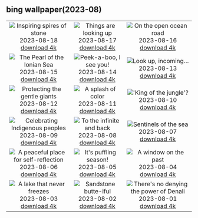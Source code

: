 ## bing wallpaper(2023-08)

|  |  |  |
| :----: | :----: | :----: |
| ![Inspiring spires of stone](https://cn.bing.com/th?id=OHR.AvatarMountain_EN-US0084042494_UHD.jpg&pid=hp&w=384&h=216&rs=1&c=4) <br/>2023-08-18 [download 4k](https://cn.bing.com/th?id=OHR.AvatarMountain_EN-US0084042494_UHD.jpg)| ![Things are looking up](https://cn.bing.com/th?id=OHR.SequoiaSunlight_EN-US6214316930_UHD.jpg&pid=hp&w=384&h=216&rs=1&c=4) <br/>2023-08-17 [download 4k](https://cn.bing.com/th?id=OHR.SequoiaSunlight_EN-US6214316930_UHD.jpg)| ![On the open ocean road](https://cn.bing.com/th?id=OHR.KeyWestBridge_EN-US9752501933_UHD.jpg&pid=hp&w=384&h=216&rs=1&c=4) <br/>2023-08-16 [download 4k](https://cn.bing.com/th?id=OHR.KeyWestBridge_EN-US9752501933_UHD.jpg)|
| ![The Pearl of the Ionian Sea](https://cn.bing.com/th?id=OHR.TaorminaSquare_EN-US9553838481_UHD.jpg&pid=hp&w=384&h=216&rs=1&c=4) <br/>2023-08-15 [download 4k](https://cn.bing.com/th?id=OHR.TaorminaSquare_EN-US9553838481_UHD.jpg)| ![Peek-a-boo, I see you!](https://cn.bing.com/th?id=OHR.GeckoLeaf_EN-US4138920498_UHD.jpg&pid=hp&w=384&h=216&rs=1&c=4) <br/>2023-08-14 [download 4k](https://cn.bing.com/th?id=OHR.GeckoLeaf_EN-US4138920498_UHD.jpg)| ![Look up, incoming…](https://cn.bing.com/th?id=OHR.PerseidsOregon_EN-US9307597393_UHD.jpg&pid=hp&w=384&h=216&rs=1&c=4) <br/>2023-08-13 [download 4k](https://cn.bing.com/th?id=OHR.PerseidsOregon_EN-US9307597393_UHD.jpg)|
| ![Protecting the gentle giants](https://cn.bing.com/th?id=OHR.ThreeElephants_EN-US3930300492_UHD.jpg&pid=hp&w=384&h=216&rs=1&c=4) <br/>2023-08-12 [download 4k](https://cn.bing.com/th?id=OHR.ThreeElephants_EN-US3930300492_UHD.jpg)| ![A splash of color](https://cn.bing.com/th?id=OHR.JupiterArtland_EN-US8317170258_UHD.jpg&pid=hp&w=384&h=216&rs=1&c=4) <br/>2023-08-11 [download 4k](https://cn.bing.com/th?id=OHR.JupiterArtland_EN-US8317170258_UHD.jpg)| !['King of the jungle'?](https://cn.bing.com/th?id=OHR.WorldLionDay_EN-US3311213683_UHD.jpg&pid=hp&w=384&h=216&rs=1&c=4) <br/>2023-08-10 [download 4k](https://cn.bing.com/th?id=OHR.WorldLionDay_EN-US3311213683_UHD.jpg)|
| ![Celebrating Indigenous peoples](https://cn.bing.com/th?id=OHR.BathurstArt_EN-US3084378813_UHD.jpg&pid=hp&w=384&h=216&rs=1&c=4) <br/>2023-08-09 [download 4k](https://cn.bing.com/th?id=OHR.BathurstArt_EN-US3084378813_UHD.jpg)| ![To the infinite and back](https://cn.bing.com/th?id=OHR.InfinityTaipei_EN-US3008697284_UHD.jpg&pid=hp&w=384&h=216&rs=1&c=4) <br/>2023-08-08 [download 4k](https://cn.bing.com/th?id=OHR.InfinityTaipei_EN-US3008697284_UHD.jpg)| ![Sentinels of the sea](https://cn.bing.com/th?id=OHR.BodieNC_EN-US2693689463_UHD.jpg&pid=hp&w=384&h=216&rs=1&c=4) <br/>2023-08-07 [download 4k](https://cn.bing.com/th?id=OHR.BodieNC_EN-US2693689463_UHD.jpg)|
| ![A peaceful place for self-reflection](https://cn.bing.com/th?id=OHR.NaganoPond_EN-US2600828175_UHD.jpg&pid=hp&w=384&h=216&rs=1&c=4) <br/>2023-08-06 [download 4k](https://cn.bing.com/th?id=OHR.NaganoPond_EN-US2600828175_UHD.jpg)| ![It's puffling season!](https://cn.bing.com/th?id=OHR.AtlanticPuffin_EN-US6337041297_UHD.jpg&pid=hp&w=384&h=216&rs=1&c=4) <br/>2023-08-05 [download 4k](https://cn.bing.com/th?id=OHR.AtlanticPuffin_EN-US6337041297_UHD.jpg)| ![A window on the past](https://cn.bing.com/th?id=OHR.GothicRuins_EN-US2341737381_UHD.jpg&pid=hp&w=384&h=216&rs=1&c=4) <br/>2023-08-04 [download 4k](https://cn.bing.com/th?id=OHR.GothicRuins_EN-US2341737381_UHD.jpg)|
| ![A lake that never freezes](https://cn.bing.com/th?id=OHR.ZelenciSprings_EN-US2246293953_UHD.jpg&pid=hp&w=384&h=216&rs=1&c=4) <br/>2023-08-03 [download 4k](https://cn.bing.com/th?id=OHR.ZelenciSprings_EN-US2246293953_UHD.jpg)| ![Sandstone butte-iful](https://cn.bing.com/th?id=OHR.CapitolButte_EN-US2124222699_UHD.jpg&pid=hp&w=384&h=216&rs=1&c=4) <br/>2023-08-02 [download 4k](https://cn.bing.com/th?id=OHR.CapitolButte_EN-US2124222699_UHD.jpg)| ![There's no denying the power of Denali](https://cn.bing.com/th?id=OHR.DenaliClimber_EN-US1974827525_UHD.jpg&pid=hp&w=384&h=216&rs=1&c=4) <br/>2023-08-01 [download 4k](https://cn.bing.com/th?id=OHR.DenaliClimber_EN-US1974827525_UHD.jpg)|
